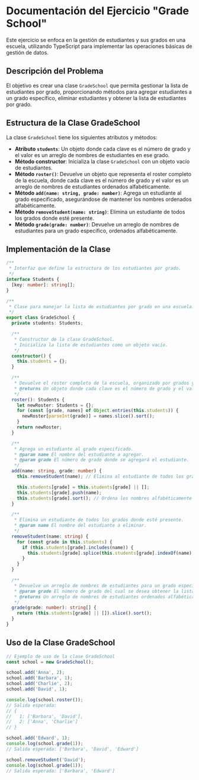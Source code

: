 # Documentación del Ejercicio "Grade School"

Este ejercicio se enfoca en la gestión de estudiantes y sus grados en una escuela, utilizando TypeScript para implementar las operaciones básicas de gestión de datos.

## Descripción del Problema

El objetivo es crear una clase `GradeSchool` que permita gestionar la lista de estudiantes por grado, proporcionando métodos para agregar estudiantes a un grado específico, eliminar estudiantes y obtener la lista de estudiantes por grado.

## Estructura de la Clase GradeSchool

La clase `GradeSchool` tiene los siguientes atributos y métodos:

- **Atributo `students`**: Un objeto donde cada clave es el número de grado y el valor es un arreglo de nombres de estudiantes en ese grado.
- **Método constructor**: Inicializa la clase `GradeSchool` con un objeto vacío de estudiantes.
- **Método `roster()`**: Devuelve un objeto que representa el roster completo de la escuela, donde cada clave es el número de grado y el valor es un arreglo de nombres de estudiantes ordenados alfabéticamente.
- **Método `add(name: string, grade: number)`**: Agrega un estudiante al grado especificado, asegurándose de mantener los nombres ordenados alfabéticamente.
- **Método `removeStudent(name: string)`**: Elimina un estudiante de todos los grados donde esté presente.
- **Método `grade(grade: number)`**: Devuelve un arreglo de nombres de estudiantes para un grado específico, ordenados alfabéticamente.

## Implementación de la Clase

```typescript
/**
 * Interfaz que define la estructura de los estudiantes por grado.
 */
interface Students {
  [key: number]: string[];
}

/**
 * Clase para manejar la lista de estudiantes por grado en una escuela.
 */
export class GradeSchool {
  private students: Students;

  /**
   * Constructor de la clase GradeSchool.
   * Inicializa la lista de estudiantes como un objeto vacío.
   */
  constructor() {
    this.students = {};
  }

  /**
   * Devuelve el roster completo de la escuela, organizado por grados y ordenado alfabéticamente por nombre.
   * @returns Un objeto donde cada clave es el número de grado y el valor es un arreglo de nombres de estudiantes.
   */
  roster(): Students {
    let newRoster: Students = {};
    for (const [grade, names] of Object.entries(this.students)) {
      newRoster[parseInt(grade)] = names.slice().sort();
    }
    return newRoster;
  }

  /**
   * Agrega un estudiante al grado especificado.
   * @param name El nombre del estudiante a agregar.
   * @param grade El número de grado donde se agregará el estudiante.
   */
  add(name: string, grade: number) {
    this.removeStudent(name); // Elimina al estudiante de todos los grados antes de agregarlo nuevamente

    this.students[grade] = this.students[grade] || [];
    this.students[grade].push(name);
    this.students[grade].sort(); // Ordena los nombres alfabéticamente
  }

  /**
   * Elimina un estudiante de todos los grados donde esté presente.
   * @param name El nombre del estudiante a eliminar.
   */
  removeStudent(name: string) {
    for (const grade in this.students) {
      if (this.students[grade].includes(name)) {
        this.students[grade].splice(this.students[grade].indexOf(name), 1);
      }
    }
  }

  /**
   * Devuelve un arreglo de nombres de estudiantes para un grado específico.
   * @param grade El número de grado del cual se desea obtener la lista de estudiantes.
   * @returns Un arreglo de nombres de estudiantes ordenados alfabéticamente.
   */
  grade(grade: number): string[] {
    return (this.students[grade] || []).slice().sort();
  }
}
```

## Uso de la Clase GradeSchool

```typescript
// Ejemplo de uso de la clase GradeSchool
const school = new GradeSchool();

school.add('Anna', 2);
school.add('Barbara', 1);
school.add('Charlie', 2);
school.add('David', 1);

console.log(school.roster());
// Salida esperada:
// {
//   1: ['Barbara', 'David'],
//   2: ['Anna', 'Charlie']
// }

school.add('Edward', 1);
console.log(school.grade(1));
// Salida esperada: ['Barbara', 'David', 'Edward']

school.removeStudent('David');
console.log(school.grade(1));
// Salida esperada: ['Barbara', 'Edward']
```
